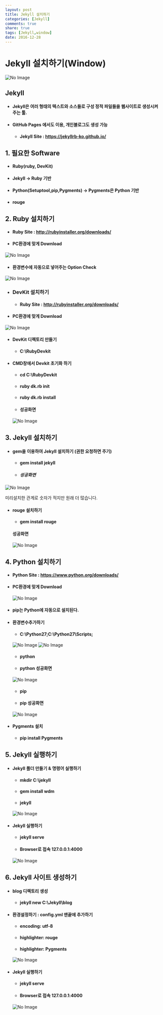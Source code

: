 ```yaml
---
layout: post
title: Jekyll 설치하기
categories: [Jekyll]
comments: true
share: true
tags: [Jekyll,window]
date: 2016-12-28
---
```


# **Jekyll 설치하기(Window)**

![No Image](/assets/20161228/jekyll_logo.png)

## Jekyll

- #### Jekyll은 여러 형태의 텍스트와 소스들로 구성 정적 파일들을 웹사이트로 생성시켜주는 툴.

- #### GitHub Pages 에서도 이용, 개인블로그도 생성 가능
  - #### Jekyll Site : https://jekyllrb-ko.github.io/

## 1. 필요한 Software
- #### Ruby(ruby, DevKit)
- #### Jekyll -> **Ruby 기반**
- #### Python(Setuptool,pip,Pygments) -> **Pygments은 Python 기반**
- #### rouge

## 2. Ruby 설치하기
- #### Ruby Site : http://rubyinstaller.org/downloads/

- #### PC환경에 맞게 Download
![No Image](/assets/20161228/ruby_down.PNG)
- #### 환경변수에 자동으로 넣어주는 Option Check
![No Image](/assets/20161228/ruby_path.PNG)

- ### DevKit 설치하기
  - #### Ruby Site : http://rubyinstaller.org/downloads/

- #### PC환경에 맞게 Download
![No Image](/assets/20161228/ruby_devkit.PNG)

- #### DevKit 디렉토리 만들기
  - #### C:\RubyDevkit

- #### CMD창에서 Devkit 초기화 하기
  - #### cd C:\RubyDevkit
  - #### ruby dk.rb init  
  - #### ruby dk.rb install

  - #### 성공화면
  ![No Image](/assets/20161228/ruby_success.PNG)

## 3. Jekyll 설치하기
- #### gem을 이용하여 Jekyll 설치하기 (권한 요청하면 주기)
  - #### gem install jekyll

  - ##### 성공화면
 ![No Image](/assets/20161228/jekyll_down.PNG)

  미리설치한 관계로 숫자가 적지만 원래 더 많습니다.

- #### rouge 설치하기
  - #### gem install rouge

  #### 성공화면
  ![No Image](/assets/20161228/rouge_down.PNG)

## 4. Python 설치하기
  - #### Python Site : https://www.python.org/downloads/

- #### PC환경에 맞게 Download
  ![No Image](/assets/20161228/python_down.PNG)

- #### pip는 Python에 자동으로 설치된다.

- #### 환경변수추가하기
  - #### C:\Python27;C:\Python27\Scripts;
  ![No Image](/assets/20161228/path.PNG)
  ![No Image](/assets/20161228/path2.PNG)

  - #### python
  - #### python 성공화면
  ![No Image](/assets/20161228/python_success.PNG)

  - #### pip

  - #### pip 성공화면
  ![No Image](/assets/20161228/pip_success.PNG)

- #### Pygments 설치
  - #### pip install Pygments

## 5. Jekyll 실행하기
- #### Jekyll 폴더 만들기 & 명령어 실행하기
  - #### mkdir C:\jekyll
  - #### gem install wdm
  - #### jekyll
  ![No Image](/assets/20161228/jekyll_execute.PNG)

- #### Jekyll 실행하기
  - #### jekyll serve
  - #### Browser로 접속  127.0.0.1:4000

  ![No Image](/assets/20161228/jekyll_browser.PNG)

## 6. Jekyll 사이트 생성하기
- #### blog 디렉토리 생성
  - #### jekyll new C:\Jekyll\blog

- #### 환경설정하기 : config.yml 맨끝에 추가하기
  - #### encoding: utf-8
  - #### highlighter: rouge
  - #### highlighter: Pygments
  ![No Image](/assets/20161228/config.PNG)

- #### Jekyll 실행하기
  - #### jekyll serve
  - #### Browser로 접속  127.0.0.1:4000
  ![No Image](/assets/20161228/jekyll_browser2.PNG)
